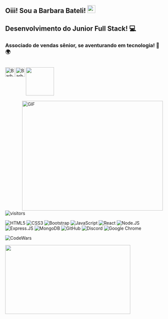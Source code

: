 ## Oiii! Sou a Barbara Bateli! <img src = "https://media.giphy.com/media/hvRJCLFzcasrR4ia7z/giphy.gif" width = "25px">

## Desenvolvimento do Junior Full Stack! 💻

### Associado de vendas sênior, se aventurando em tecnologia! 📱 🌍

<div style = "display: inline_block"> <br>
<a target="_blank" href="[mailto:barbarabateli@gmail.com]"> <img src = "https://img.shields.io/badge/-Gmail-D14836?style=for-the-badge&logo=Gmail&logoColor = white " width = "90px"> </img> </a> 
 
<a href="https://www.linkedin.com/in/barbara-bateli-claro-alves/">
  <img align = "left" alt = "Barbara's LinkedIN" width = "30px" src = "https://raw.githubusercontent.com/peterthehan/peterthehan/master/assets/linkedin.svg" />
</a>

<a href="[https://twitter.com/](https://twitter.com/BarbaraBateli)">
<img align = "left" alt = "Barbara Bateli | Twitter" width = "30px" src = "https://raw.githubusercontent.com/peterthehan/peterthehan/master/assets/twitter.svg"/>
</a>
</div>
</br>

<div>
 <img align = "right" alt = "GIF" src= "https://encrypted-tbn0.gstatic.com/images?q=tbn:ANd9GcSIZ5wCYtlk5Vbo0_vSqfEfiM__pnJ0aBe_Og&usqp=CAU" width =
"450" height = "350" / >
</div> 
  

![visitors](https://visitor-badge.glitch.me/badge?page_id=BarbaraBateli.visitor-badge) 



![HTML5](https://img.shields.io/badge/-HTML5-E34F26?style=flat&logo=html5&logoColor=white)
![CSS3](https://img.shields.io/badge/-CSS3-1572B6?style=flat&logo=css3)
![Bootstrap](https://img.shields.io/badge/-Bootstrap-563D7C?style=flat&logo=bootstrap)
![JavaScript](https://img.shields.io/badge/-JavaScript-black?style=flat&logo=javascript)
![React](https://img.shields.io/badge/-React-%23282C34?style=flat-square&logo=react)
![Node.JS](https://img.shields.io/badge/-Node.JS-black?style=plastic&logo=Node.js)
![Express.JS](https://img.shields.io/badge/-Express.JS-c7b198?style=plastic&logo=Express.JS)
![MongoDB](https://img.shields.io/badge/-MongoDB-black?style=plastic&logo=mongodb)
![GitHub](https://img.shields.io/badge/-GitHub-181717?style=plastic&logo=github)
![Discord](https://img.shields.io/badge/Discord-black?style=flat-square&logo=discord)
![Google Chrome](https://img.shields.io/badge/Chrome-black?style=flat-square&logo=google-chrome)

![CodeWars](https://www.codewars.com/users/BarbaraBateli/badges/small)


 
<div>
  <img align = "left" src = "https://github-readme-stats.vercel.app/api?username=BarbaraBateli&show_icons=true&count_private=true&theme=shades-of-purple" width="400" height="220" />
  
</div>
 
 
 
 
 
 
 
 
 
 
 
 
 
 
 
 
 
 
 
 
 
 
 
 
 
 
 
 
 

